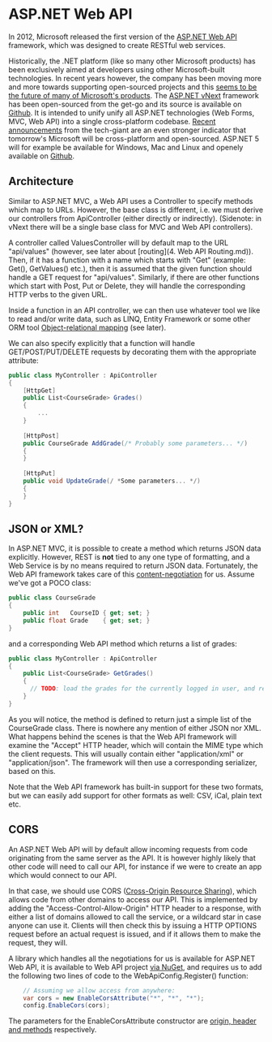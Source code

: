 # ASP.NET Web API

In 2012, Microsoft released the first version of the [ASP.NET Web API](http://www.asp.net/web-api) framework, which was designed to create RESTful web services.

Historically, the .NET platform (like so many other Microsoft products) has been exclusively aimed at developers using other Microsoft-built technologies. In recent years however, the company has been moving more and more towards supporting open-sourced projects and this [seems to be the future of many of Microsoft's products](http://venturebeat.com/2014/10/20/microsoft-open-source/). The [ASP.NET vNext](http://www.asp.net/vnext) framework has been open-sourced from the get-go and its source is available on [Github](https://github.com/aspnet/home). It is intended to unify unify all ASP.NET technologies (Web Forms, MVC, Web API) into a single cross-platform codebase. [Recent announcements](http://www.hanselman.com/blog/AnnouncingNET2015NETAsOpenSourceNETOnMacAndLinuxAndVisualStudioCommunity.aspx) from the tech-giant are an even stronger indicator that tomorrow's Microsoft will be cross-platform and open-sourced. ASP.NET 5 will for example be available for Windows, Mac and Linux and openely available on [Github](https://github.com/dotnet).

## Architecture

Similar to ASP.NET MVC, a Web API uses a Controller to specify methods which map to URLs. However, the base class is
different, i.e. we must derive our controllers from ApiController (either directly or indirectly). (Sidenote: in vNext
there will be a single base class for MVC and Web API controllers).

A controller called ValuesController will by default map to the URL "api/values" (however, see later about 
[routing](4. Web API Routing.md)). Then, if it has a function with a name which starts with "Get" (example:
Get(), GetValues() etc.), then it is assumed that the given function should handle a GET request for "api/values".
Similarly, if there are other functions which start with Post, Put or Delete, they will handle the corresponding 
HTTP verbs to the given URL.

Inside a function in an API controller, we can then use whatever tool we like to read and/or write data, such as LINQ,
Entity Framework or some other ORM tool [Object-relational mapping](https://en.wikipedia.org/wiki/Object-relational_mapping) (see later).

We can also specify explicitly that a function will handle GET/POST/PUT/DELETE requests by decorating them with
the appropriate attribute:

```c#
public class MyController : ApiController
{
    [HttpGet]
    public List<CourseGrade> Grades()
    {
    	...
    }
    
    [HttpPost]
    public CourseGrade AddGrade(/* Probably some parameters... */)
    {
    }
    
    [HttpPut]
    public void UpdateGrade(/ *Some parameters... */)
    {
    }
}
```


## JSON or XML?

In ASP.NET MVC, it is possible to create a method which returns JSON data explicitly. However, REST is **not** tied to any one type of formatting, and a Web Service is by no means required to return JSON data. Fortunately, the Web API framework takes care of this [content-negotiation](http://en.wikipedia.org/wiki/Content_negotiation) for us. Assume we've got a POCO class:

```c#
public class CourseGrade
{
    public int   CourseID { get; set; }
    public float Grade    { get; set; }
}
```

and a corresponding Web API method which returns a list of grades:

```c#
public class MyController : ApiController
{
    public List<CourseGrade> GetGrades()
    {
      // TODO: load the grades for the currently logged in user, and return them!
    }
}
```
As you will notice, the method is defined to return just a simple list of the CourseGrade class. There is nowhere any mention of either JSON nor XML. What happens behind the scenes is that the Web API framework will examine the "Accept" HTTP header, which will contain the MIME type which the client requests. This will usually contain either "application/xml" or "application/json". The framework will then use a corresponding serializer, based on this.

Note that the Web API framework has built-in support for these two formats, but we can easily add support for other formats as well: CSV, iCal, plain text etc.

## CORS

An ASP.NET Web API will by default allow incoming requests from code originating from the same server as the API.
It is however highly likely that other code will need to call our API, for instance if we were to create an app which would connect to our API.

In that case, we should use CORS ([Cross-Origin Resource Sharing](http://en.wikipedia.org/wiki/Cross-origin_resource_sharing)), which allows code from other domains to access our API. This is implemented by adding the "Access-Control-Allow-Origin" HTTP header to a response, with either a list of domains allowed to call the service, or a wildcard star in case anyone can use it. Clients will then check this by issuing a HTTP OPTIONS request before an actual request is issued, and if it allows them to make the request, they will.

A library which handles all the negotiations for us is available for ASP.NET Web API, it is available to Web API project [via NuGet](https://www.nuget.org/packages/Microsoft.AspNet.WebApi.Cors/), and requires us to add the following two lines of code to the WebApiConfig.Register() function:

```c#
    // Assuming we allow access from anywhere:
	var cors = new EnableCorsAttribute("*", "*", "*");
	config.EnableCors(cors);
```

The parameters for the EnableCorsAttribute constructor are [origin, header and methods](http://msdn.microsoft.com/en-us/library/dn314597(v=vs.118).aspx) respectively.
